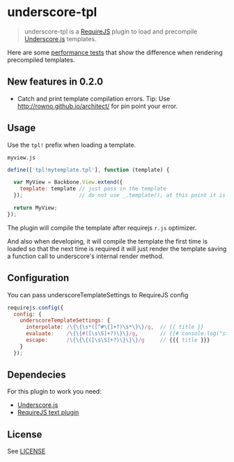 # underscore-tpl

> underscore-tpl is a [RequireJS](http://requirejs.org) plugin to load and precompile [Underscore.js](http://underscorejs.org) templates.

Here are some [performance tests](http://jsperf.com/underscore-templates-precompiled-performance) that show the
difference when rendering precompiled templates.

## New features in 0.2.0
- Catch and print template compilation errors. Tip: Use http://rowno.github.io/architect/ for pin point your error.

## Usage

Use the `tpl!` prefix when loading a template.

`myview.js`

```javascript
define(['tpl!mytemplate.tpl'], function (template) {

  var MyView = Backbone.View.extend({
    template: template // just pass in the template
  });                  // do not use _.template(), at this point it is already compiled

  return MyView;
});
```

The plugin will compile the template after requirejs `r.js` optimizer.

And also when developing, it will compile the template the first time is loaded so that the next
time is required it will just render the template saving a function call to underscore's internal render method.

## Configuration

You can pass underscoreTemplateSettings to RequireJS config

```javascript
requirejs.config({
  config: {
    underscoreTemplateSettings: {
      interpolate: /\{\{\s*([^#\{]+?)\s*\}\}/g,  // {{ title }}
      evaluate:    /\{\{#([\s\S]+?)\}\}/g,       // {{# console.log("stuff") }}
      escape:      /\{\{\{([\s\S]+?)\}\}\}/g     // {{{ title }}}
    }
  });
```

## Dependecies

For this plugin to work you need:
- [Underscore.js](http://underscorejs.org)
- [RequireJS text plugin](https://github.com/requirejs/text)

## License
See [LICENSE](https://raw.github.com/excellalabs/requirejs-underscore-tpl/master/LICENSE-MIT)

